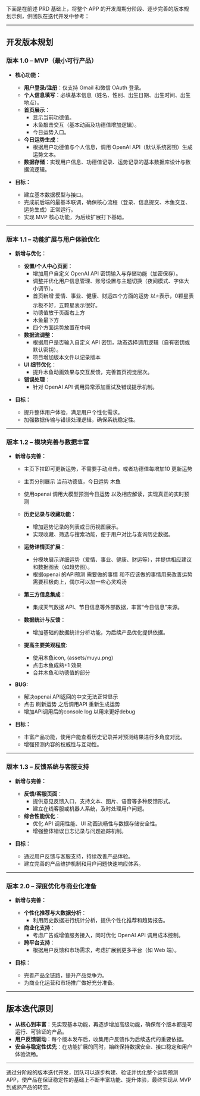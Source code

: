 下面是在前述 PRD 基础上，将整个 APP 的开发周期分阶段、逐步完善的版本规划示例，供团队在迭代开发中参考：

---

## 开发版本规划

### **版本 1.0 – MVP（最小可行产品）**

- **核心功能：**
  - **用户登录/注册**：仅支持 Gmail 和微信 OAuth 登录。
  - **个人信息填写**：必填基本信息（姓名、性别、出生日期、出生时间、出生地点）。
  - **首页展示**：
    - 显示当前功德值。
    - 木鱼敲击交互（基本动画及功德值增加逻辑）。
    - 今日运势入口。
  - **今日运势生成**：
    - 根据用户功德值与个人信息，调用 OpenAI API（默认系统密钥）生成运势文本。
  - **数据存储**：实现用户信息、功德值记录、运势记录的基本数据库设计与数据流逻辑。

- **目标：**
  - 建立基本数据模型与接口。
  - 完成前后端的最基本联调，确保核心流程（登录、信息提交、木鱼交互、运势生成）正常运行。
  - 实现 MVP 核心功能，为后续扩展打下基础。

---

### **版本 1.1 – 功能扩展与用户体验优化**

- **新增与优化：**
  - **设置/个人中心页面**：
    - 增加用户自定义 OpenAI API 密钥输入与存储功能（加密保存）。
    - 调整并优化用户信息管理、账号设置与主题切换（夜间模式、字体大小调节）。
    - 首页新增 爱情、事业、健康、财运四个方面的运势 以⭐️表示，0颗星表示极不好，五颗星表示很好。
    - 功德值放于页面右上方
    - 木鱼最下方
    - 四个方面运势放置在中间
  - **数据流调整**：
    - 根据用户是否输入自定义 API 密钥，动态选择调用逻辑（自有密钥或默认密钥）。
    - 项目增加版本文件以记录版本
  - **UI 细节优化**：
    - 提升木鱼动画效果与交互反馈，完善首页视觉层次。
  - **错误处理**：
    - 针对 OpenAI API 调用异常添加重试及错误提示机制。


- **目标：**
  - 提升整体用户体验，满足用户个性化需求。
  - 加强数据传输与错误处理逻辑，确保系统稳定性。

---

### **版本 1.2 – 模块完善与数据丰富**

- **新增与完善：**
  - 主页下拉即可更新运势，不需要手动点击，或者功德值每增加10 更新运势
  - 主页分别展示 当前功德值，今日运势 木鱼
  - 使用openai 调用大模型预测今日运势 以及相应解读，实现真正的实时预测

  - **历史记录与收藏功能**：
    - 增加运势记录的列表或日历视图展示。
    - 实现收藏、筛选与搜索功能，便于用户对比与查询历史数据。
  - **运势详情页扩展**：
    - 分模块展示详细运势（爱情、事业、健康、财运等），并提供相应建议和数据图表（如趋势图）。
    - 根据openai 的API预测 需要做的事情 和不应该做的事情用来改善运势 需要积极向上，偶尔可以加一些心灵鸡汤
  - **第三方信息集成**：
    - 集成天气数据 API、节日信息等外部数据，丰富“今日信息”来源。
  - **数据统计与反馈**：
    - 增加基础的数据统计分析功能，为后续产品优化提供依据。
  - **提高主要美观程度**:
    - 使用木鱼icon, (assets/muyu.png)
    - 点击木鱼成熟+1 效果
    - 合并木鱼和功德值的部分

- **BUG:**

    - 解决openai API返回的中文无法正常显示
    - 点击 刷新运势 之后调用API 重新生成运势
    - 增加API调用后的console log 以用来更好debug



- **目标：**
  - 丰富产品功能，使用户能查看历史记录并对预测结果进行多角度对比。
  - 增强预测内容的权威性与互动性。

---

### **版本 1.3 – 反馈系统与客服支持**

- **新增与完善：**
  - **反馈/客服页面**：
    - 提供意见反馈入口，支持文本、图片、语音等多种反馈形式。
    - 建立在线客服或机器人系统，及时处理用户问题。
  - **综合性能优化**：
    - 优化 API 调用性能、UI 动画流畅性与数据存储安全性。
    - 增强整体错误日志记录与问题追踪机制。

- **目标：**
  - 通过用户反馈与客服支持，持续改善产品体验。
  - 建立完善的产品维护机制和用户问题快速响应体系。

---

### **版本 2.0 – 深度优化与商业化准备**

- **新增与完善：**
  - **个性化推荐与大数据分析**：
    - 利用历史数据进行统计分析，提供个性化推荐和趋势报告。
  - **商业化支持**：
    - 考虑广告或增值服务接入，同时优化 OpenAI API 调用成本控制。
  - **跨平台支持**：
    - 根据用户反馈和市场需求，考虑扩展到更多平台（如 Web 端）。

- **目标：**
  - 完善产品全链路，提升产品竞争力。
  - 为商业化运营和市场推广做好充分准备。

---

## 版本迭代原则

- **从核心到丰富**：先实现基本功能，再逐步增加高级功能，确保每个版本都是可运行、可验证的产品。
- **用户反馈驱动**：每个版本发布后，收集用户反馈作为后续迭代的重要依据。
- **安全与稳定性优先**：在功能扩展的同时，始终保持数据安全、接口稳定和用户体验流畅。

---

通过分阶段的版本迭代开发，团队可以逐步构建、验证并优化整个运势预测 APP，使产品在保证稳定性的基础上不断丰富功能、提升体验，最终实现从 MVP 到成熟产品的转变。